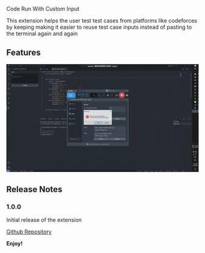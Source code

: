 Code Run With Custom Input

This extension helps the user test test cases from platforms like codeforces by keeping making it easier to reuse test case inputs instead of pasting to the terminal again and again

## Features
![Preview](./images/demo.gif)


## Release Notes

### 1.0.0
Initial release of the extension

<a href="https://github.com/Maruf-S/visual-studio-extension-input-ease">Github Repository</a>

**Enjoy!**
